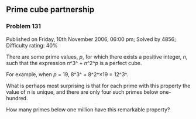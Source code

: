 Prime cube partnership
----------------------

### Problem 131

Published on Friday, 10th November 2006, 06:00 pm; Solved by 4856;
Difficulty rating: 40%

There are some prime values, *p*, for which there exists a positive
integer, *n*, such that the expression *n*^3^ + *n*^2^*p* is a perfect
cube.

For example, when *p* = 19, 8^3^ + 8^2^×19 = 12^3^.

What is perhaps most surprising is that for each prime with this
property the value of *n* is unique, and there are only four such primes
below one-hundred.

How many primes below one million have this remarkable property?
